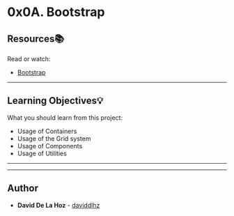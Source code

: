 # 0x0A. Bootstrap

## Resources:books:
Read or watch:
* [Bootstrap](https://intranet.hbtn.io/rltoken/2co2ipxHSi4kjIU6wAHzgw)

---
## Learning Objectives:bulb:
What you should learn from this project:

* Usage of Containers
* Usage of the Grid system
* Usage of Components
* Usage of Utilities

---
---

## Author
* **David De La Hoz** - [daviddlhz](https://github.com/daviddlhz)